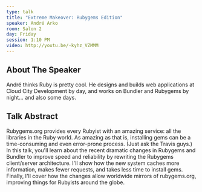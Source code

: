 ```yaml
---
type: talk
title: "Extreme Makeover: Rubygems Edition"
speaker: André Arko
room: Salon 2
day: Friday
session: 1:10 PM
video: http://youtu.be/-kyhz_VZMMM
---
```


## About The Speaker
André thinks Ruby is pretty cool. He designs and builds web applications at
Cloud City Development by day, and works on Bundler and Rubygems by night… and
also some days.

## Talk Abstract
Rubygems.org provides every Rubyist with an amazing service: all the libraries
in the Ruby world. As amazing as that is, installing gems can be a
time-consuming and even error-prone process. (Just ask the Travis guys.) In this
talk, you'll learn about the recent dramatic changes in Rubygems and Bundler to
improve speed and reliability by rewriting the Rubygems client/server
architecture. I'll show how the new system caches more information, makes fewer
requests, and takes less time to install gems. Finally, I'll cover how the
changes allow worldwide mirrors of rubygems.org, improving things for Rubyists
around the globe.
